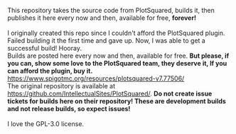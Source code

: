 This repository takes the source code from PlotSquared, builds it, then publishes it here every now and then, available for free, <b>forever!</b>
<br>
<br>
I originally created this repo since I couldn't afford the PlotSquared plugin. Failed building it the first time and gave up. Now, I was able to get a successful build! Hooray.
<br>
Builds are posted here every now and then, available for free. <b>But please, if you can, show some love to the PlotSquared team, they deserve it, If you can afford the plugin, buy it.</b>
https://www.spigotmc.org/resources/plotsquared-v7.77506/
<br>
The original repository is available at https://github.com/IntellectualSites/PlotSquared/. <b>Do not create issue tickets for builds here on their repository! These are development builds and not release builds, so expect issues!</b>
<br>
<br>
I love the GPL-3.0 license.

